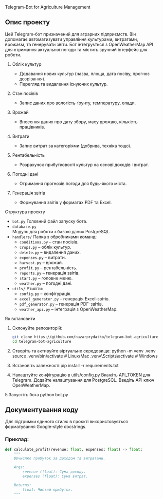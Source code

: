 Telegram-Bot for Agriculture Management

## Опис проекту
Цей Telegram-бот призначений для аграрних підприємств. Він допомагає автоматизувати управління культурами, витратами, врожаєм, та генерувати звіти. Бот інтегрується з OpenWeatherMap API для отримання актуальної погоди та містить зручний інтерфейс для роботи.


1. Облік культур
   - Додавання нових культур (назва, площа, дата посіву, прогноз дозрівання).
   - Перегляд та видалення існуючих культур.

2. Стан посівів
   - Запис даних про вологість ґрунту, температуру, опади.

3. Врожай
   - Внесення даних про дату збору, масу врожаю, кількість працівників.

4. Витрати
   - Запис витрат за категоріями (добрива, техніка тощо).

5. Рентабельність
   - Розрахунок прибутковості культур на основі доходів і витрат.

6. Погодні дані
   - Отримання прогнозів погоди для будь-якого міста.

7. Генерація звітів
   - Формування звітів у форматах PDF та Excel.


 Структура проекту
- `bot.py`
  Головний файл запуску бота.
- `database.py`  
  Модуль для роботи з базою даних PostgreSQL.
- `handlers/`
  Папка з обробниками команд:
  - `conditions.py` – стан посівів.
  - `crops.py` – облік культур.
  - `delete.py` – видалення даних.
  - `expenses.py` – витрати.
  - `harvest.py` – врожай.
  - `profit.py` – рентабельність.
  - `reports.py` – генерація звітів.
  - `start.py` – головне меню.
  - `weather.py` – погодні дані.
- `utils/` 
  Утиліти:
  - `config.py` – конфігурація.
  - `excel_generator.py` – генерація Excel-звітів.
  - `pdf_generator.py` – генерація PDF-звітів.
  - `weather_api.py` – інтеграція з OpenWeatherMap.


Як встановити
1. Склонуйте репозиторій:
   ```bash
   git clone https://github.com/nazarprydatko/telegram-bot-agriculture.git
   cd telegram-bot-agriculture
2. Створіть та активуйте віртуальне середовище:
   python -m venv .venv
source .venv/bin/activate # Linux/Mac
.venv\Scripts\activate    # Windows

3. Встановіть залежності
   pip install -r requirements.txt

4. Налаштуйте конфігурацію в utils/config.py
    Вкажіть API_TOKEN для Telegram.
    Додайте налаштування для PostgreSQL.
    Введіть API ключ OpenWeatherMap.

5.Запустіть бота 
    python bot.py

## Документування коду

Для підтримки єдиного стилю в проєкті використовується форматування Google-style docstrings.

### Приклад:
```python
def calculate_profit(revenue: float, expenses: float) -> float:
    """
    Обчислює прибуток за доходом та витратами.

    Args:
        revenue (float): Сума доходу.
        expenses (float): Сума витрат.

    Returns:
        float: Чистий прибуток.
    """
